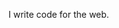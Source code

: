 
I write code for the web.
<!---
- 👋 Hi, I’m @jericepon
- 👀 I’m interested in ...
- 🌱 I’m currently learning ...
- 💞️ I’m looking to collaborate on ...
- 📫 How to reach me ...

jericepon/jericepon is a ✨ special ✨ repository because its `README.md` (this file) appears on your GitHub profile.
You can click the Preview link to take a look at your changes.
--->

